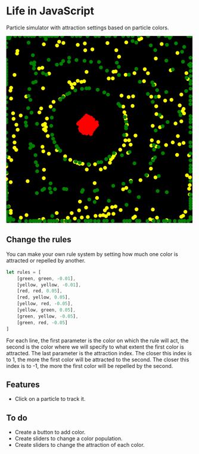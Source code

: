 [SCREEN]: ./screen.png

# Life in JavaScript

Particle simulator with attraction settings based on particle colors.

![SCREEN]

## Change the rules

You can make your own rule system by setting how much one color is attracted or repelled by another.

```js
let rules = [
    [green, green, -0.01],
    [yellow, yellow, -0.01],
    [red, red, 0.05],
    [red, yellow, 0.05],
    [yellow, red, -0.05],
    [yellow, green, 0.05],
    [green, yellow, -0.05],
    [green, red, -0.05]
]
```

For each line, the first parameter is the color on which the rule will act, the second is the color where we will specify to what extent the first color is attracted. The last parameter is the attraction index. The closer this index is to 1, the more the first color will be attracted to the second. The closer this index is to -1, the more the first color will be repelled by the second.

## Features

- Click on a particle to track it.

## To do
- Create a button to add color.
- Create sliders to change a color population.
- Create sliders to change the attraction of each color.